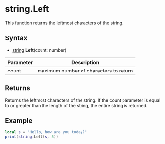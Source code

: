 # string.Left #
This function returns the leftmost characters of the string.

## Syntax ##
- [string](string.md) **Left**(count: number)

| Parameter | Description |
| --- | --- |
| count | maximum number of characters to return |

## Returns ##
Returns the leftmost characters of the string. If the count parameter is equal to or greater than the length of the string, the entire string is returned.

## Example ##
```lua
local s = "Hello, how are you today?"
print(string.Left(s, 5))
```